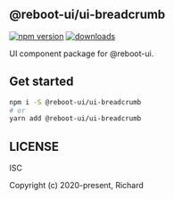 ## @reboot-ui/ui-breadcrumb

[![npm version](https://img.shields.io/npm/v/@reboot-ui/ui-breadcrumb.svg)](https://www.npmjs.org/package/@reboot-ui/ui-breadcrumb)
[![downloads](https://img.shields.io/npm/dm/@reboot-ui/ui-breadcrumb.svg)](https://www.npmjs.org/package/@reboot-ui/ui-breadcrumb)

UI component package for @reboot-ui.

## Get started

```bash
npm i -S @reboot-ui/ui-breadcrumb
# or
yarn add @reboot-ui/ui-breadcrumb
```

## LICENSE

ISC

Copyright (c) 2020-present, Richard
